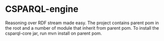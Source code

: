 CSPARQL-engine
==============

Reasoning over RDF stream made easy.
The project contains parent pom in the root and a number of module that inherit from parent pom.
To install the csparql-core jar, run mvn install on parent pom.
